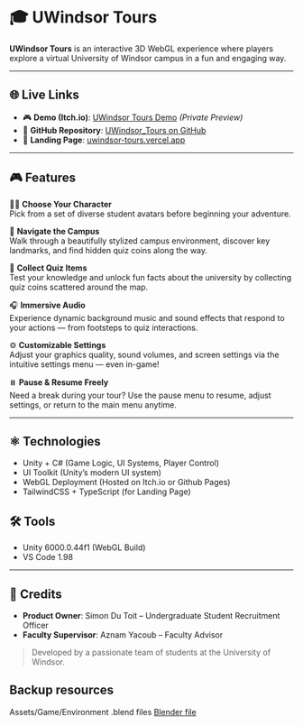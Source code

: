 # 🎓 UWindsor Tours

**UWindsor Tours** is an interactive 3D WebGL experience where players explore a virtual University of Windsor campus in a fun and engaging way.

---

## 🌐 Live Links

- 🎮 **Demo (Itch.io)**: [UWindsor Tours Demo](https://tonidevpro.itch.io/uwindsor-tour?secret=PWEZpLm790tlPgJxXSffQpbkIIk/) *(Private Preview)*
- 🔗 **GitHub Repository**: [UWindsor_Tours on GitHub](https://github.com/tonidevvn/UWindsor_Tours)
- 🌟 **Landing Page**: [uwindsor-tours.vercel.app](https://uwindsor-tours-landing-page-b37u.vercel.app/)

---

## 🎮 Features

🧍‍♂️ **Choose Your Character**  
Pick from a set of diverse student avatars before beginning your adventure.

📍 **Navigate the Campus**  
Walk through a beautifully stylized campus environment, discover key landmarks, and find hidden quiz coins along the way.

🧠 **Collect Quiz Items**  
Test your knowledge and unlock fun facts about the university by collecting quiz coins scattered around the map.

🎧 **Immersive Audio**  
Experience dynamic background music and sound effects that respond to your actions — from footsteps to quiz interactions.

⚙️ **Customizable Settings**  
Adjust your graphics quality, sound volumes, and screen settings via the intuitive settings menu — even in-game!

⏸️ **Pause & Resume Freely**  
Need a break during your tour? Use the pause menu to resume, adjust settings, or return to the main menu anytime.

---

## ⚛ Technologies

- Unity + C# (Game Logic, UI Systems, Player Control)
- UI Toolkit (Unity’s modern UI system)
- WebGL Deployment (Hosted on Itch.io or Github Pages)
- TailwindCSS + TypeScript (for Landing Page)

## 🛠️ Tools

- Unity 6000.0.44f1 (WebGL Build)
- VS Code 1.98

---

## 👥 Credits

- **Product Owner**: Simon Du Toit – Undergraduate Student Recruitment Officer  
- **Faculty Supervisor**: Aznam Yacoub – Faculty Advisor

> Developed by a passionate team of students at the University of Windsor.

## Backup resources

Assets/Game/Environment .blend files
[Blender file](https://drive.google.com/drive/folders/1yXsn3EEDhcZ6BMIfWb32tc2a6ITzgzUg?usp=sharing)